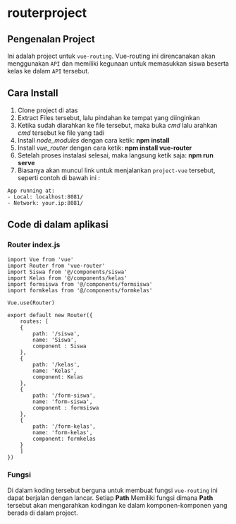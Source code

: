 # routerproject

## Pengenalan Project
Ini adalah project untuk `vue-routing`. Vue-routing ini direncanakan akan menggunakan `API` dan memiliki kegunaan untuk memasukkan siswa beserta kelas ke dalam `API` tersebut.

## Cara Install
1. Clone project di atas
2. Extract Files tersebut, lalu pindahan ke tempat yang diinginkan
3. Ketika sudah diarahkan ke file tersebut, maka buka _cmd_ lalu arahkan _cmd_ tersebut ke file yang tadi
4. Install *node_modules* dengan cara ketik: **npm install**
5. Install *vue_router* dengan cara ketik: **npm install vue-router**
6. Setelah proses instalasi selesai, maka langsung ketik saja: **npm run serve**
7. Biasanya akan muncul link untuk menjalankan `project-vue` tersebut, seperti contoh di bawah ini :

```
App running at:
- Local: localhost:8081/
- Network: your.ip:8081/
```

## Code di dalam aplikasi

### Router index.js

```
import Vue from 'vue'
import Router from 'vue-router'
import Siswa from '@/components/siswa'
import Kelas from '@/components/kelas'
import formsiswa from '@/components/formsiswa'
import formkelas from '@/components/formkelas'

Vue.use(Router)

export default new Router({
	routes: [
	{
		path: '/siswa',
		name: 'Siswa',
		component : Siswa
	},
	{
		path: '/kelas',
		name: 'Kelas',
		component: Kelas
	},
	{
		path: '/form-siswa',
		name: 'form-siswa',
		component : formsiswa
	},
	{
		path: '/form-kelas',
		name: 'form-kelas',
		component: formkelas
	}
	]
})

```

### Fungsi
Di dalam koding tersebut berguna untuk membuat fungsi `vue-routing` ini dapat berjalan dengan lancar. Setiap **Path** Memiliki fungsi dimana **Path** tersebut akan mengarahkan kodingan ke dalam komponen-komponen yang berada di dalam project.
